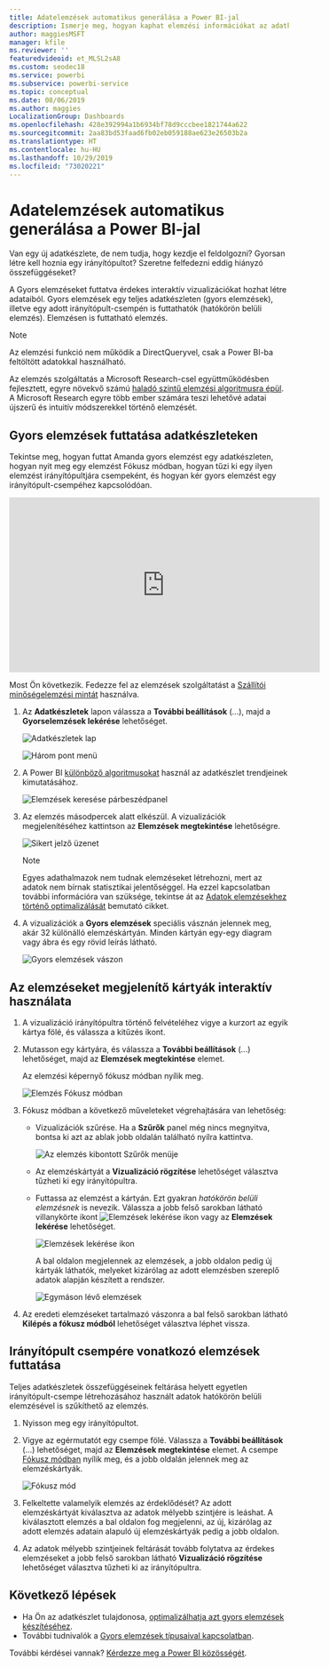 ```yaml
---
title: Adatelemzések automatikus generálása a Power BI-jal
description: Ismerje meg, hogyan kaphat elemzési információkat az adatkészletekről és az irányítópult-fájlokról.
author: maggiesMSFT
manager: kfile
ms.reviewer: ''
featuredvideoid: et_MLSL2sA8
ms.custom: seodec18
ms.service: powerbi
ms.subservice: powerbi-service
ms.topic: conceptual
ms.date: 08/06/2019
ms.author: maggies
LocalizationGroup: Dashboards
ms.openlocfilehash: 428e392994a1b6934bf78d9cccbee1821744a622
ms.sourcegitcommit: 2aa83bd53faad6fb02eb059188ae623e26503b2a
ms.translationtype: HT
ms.contentlocale: hu-HU
ms.lasthandoff: 10/29/2019
ms.locfileid: "73020221"
---
```

# <a name="generate-data-insights-automatically-with-power-bi"></a>Adatelemzések automatikus generálása a Power BI-jal
Van egy új adatkészlete, de nem tudja, hogy kezdje el feldolgozni?  Gyorsan létre kell hoznia egy irányítópultot?  Szeretne felfedezni eddig hiányzó összefüggéseket?

A Gyors elemzéseket futtatva érdekes interaktív vizualizációkat hozhat létre adataiból. Gyors elemzések egy teljes adatkészleten (gyors elemzések), illetve egy adott irányítópult-csempén is futtathatók (hatókörön belüli elemzés). Elemzésen is futtatható elemzés.

> [!NOTE]
> Az elemzési funkció nem működik a DirectQueryvel, csak a Power BI-ba feltöltött adatokkal használható.
> 

Az elemzés szolgáltatás a Microsoft Research-csel együttműködésben fejlesztett, egyre növekvő számú [haladó szintű elemzési algoritmusra épül](service-insight-types.md). A Microsoft Research egyre több ember számára teszi lehetővé adatai újszerű és intuitív módszerekkel történő elemzését.

## <a name="run-quick-insights-on-a-dataset"></a>Gyors elemzések futtatása adatkészleteken
Tekintse meg, hogyan futtat Amanda gyors elemzést egy adatkészleten, hogyan nyit meg egy elemzést Fókusz módban, hogyan tűzi ki egy ilyen elemzést irányítópultjára csempeként, és hogyan kér gyors elemzést egy irányítópult-csempéhez kapcsolódóan.

<iframe width="560" height="315" src="https://www.youtube.com/embed/et_MLSL2sA8" frameborder="0" allowfullscreen></iframe>


Most Ön következik. Fedezze fel az elemzések szolgáltatást a [Szállítói minőségelemzési mintát](sample-supplier-quality.md) használva.

1. Az **Adatkészletek** lapon válassza a **További beállítások** (...), majd a **Gyorselemzések lekérése** lehetőséget.
   
    ![Adatkészletek lap](media/service-insights/power-bi-ellipses.png)
   
    ![Három pont menü](media/service-insights/power-bi-tab.png)
2. A Power BI [különböző algoritmusokat](service-insight-types.md) használ az adatkészlet trendjeinek kimutatásához.
   
    ![Elemzések keresése párbeszédpanel](media/service-insights/pbi_autoinsightssearching.png)
3. Az elemzés másodpercek alatt elkészül.  A vizualizációk megjelenítéséhez kattintson az **Elemzések megtekintése** lehetőségre.
   
    ![Sikert jelző üzenet](media/service-insights/pbi_autoinsightsuccess.png)
   
    > [!NOTE]
    > Egyes adathalmazok nem tudnak elemzéseket létrehozni, mert az adatok nem bírnak statisztikai jelentőséggel.  Ha ezzel kapcsolatban további információra van szüksége, tekintse át az [Adatok elemzésekhez történő optimalizálását](service-insights-optimize.md) bemutató cikket.
    > 
    
4. A vizualizációk a **Gyors elemzések** speciális vásznán jelennek meg, akár 32 különálló elemzéskártyán. Minden kártyán egy-egy diagram vagy ábra és egy rövid leírás látható.
   
    ![Gyors elemzések vászon](media/service-insights/power-bi-insights.png)

## <a name="interact-with-the-insight-cards"></a>Az elemzéseket megjelenítő kártyák interaktív használata

1. A vizualizáció irányítópultra történő felvételéhez vigye a kurzort az egyik kártya fölé, és válassza a kitűzés ikont.

2. Mutasson egy kártyára, és válassza a **További beállítások** (...) lehetőséget, majd az **Elemzések megtekintése** elemet. 

    Az elemzési képernyő fókusz módban nyílik meg.
   
    ![Elemzés Fókusz módban](media/service-insights/power-bi-insight-focus.png)
3. Fókusz módban a következő műveleteket végrehajtására van lehetőség:
   
   * Vizualizációk szűrése. Ha a **Szűrők** panel még nincs megnyitva, bontsa ki azt az ablak jobb oldalán található nyílra kattintva.

       ![Az elemzés kibontott Szűrők menüje](media/service-insights/power-bi-insights-filter-new.png)
   * Az elemzéskártyát a **Vizualizáció rögzítése** lehetőséget választva tűzheti ki egy irányítópultra.
   * Futtassa az elemzést a kártyán. Ezt gyakran *hatókörön belüli elemzésnek* is nevezik. Válassza a jobb felső sarokban látható villanykörte ikont ![Elemzések lekérése ikon](media/service-insights/power-bi-bulb-icon.png) vagy az **Elemzések lekérése** lehetőséget.
     
       ![Elemzések lekérése ikon](media/service-insights/pbi-autoinsights-tile.png)
     
     A bal oldalon megjelennek az elemzések, a jobb oldalon pedig új kártyák láthatók, melyeket kizárólag az adott elemzésben szereplő adatok alapján készített a rendszer.
     
       ![Egymáson lévő elemzések](media/service-insights/power-bi-insights-on-insights-new.png)
4. Az eredeti elemzéseket tartalmazó vászonra a bal felső sarokban látható **Kilépés a fókusz módból** lehetőséget választva léphet vissza.

## <a name="run-insights-on-a-dashboard-tile"></a>Irányítópult csempére vonatkozó elemzések futtatása
Teljes adatkészletek összefüggéseinek feltárása helyett egyetlen irányítópult-csempe létrehozásához használt adatok hatókörön belüli elemzésével is szűkíthető az elemzés. 

1. Nyisson meg egy irányítópultot.
2. Vigye az egérmutatót egy csempe fölé. Válassza a **További beállítások** (...) lehetőséget, majd az **Elemzések megtekintése** elemet. A csempe [Fókusz módban](service-focus-mode.md) nyílik meg, és a jobb oldalán jelennek meg az elemzéskártyák.    
   
    ![Fókusz mód](media/service-insights/pbi-insights-tile.png)    
3. Felkeltette valamelyik elemzés az érdeklődését? Az adott elemzéskártyát kiválasztva az adatok mélyebb szintjére is leáshat. A kiválasztott elemzés a bal oldalon fog megjelenni, az új, kizárólag az adott elemzés adatain alapuló új elemzéskártyák pedig a jobb oldalon.    
4. Az adatok mélyebb szintjeinek feltárását tovább folytatva az érdekes elemzéseket a jobb felső sarokban látható **Vizualizáció rögzítése** lehetőséget választva tűzheti ki az irányítópultra.

## <a name="next-steps"></a>Következő lépések
- Ha Ön az adatkészlet tulajdonosa, [optimalizálhatja azt gyors elemzések készítéséhez](service-insights-optimize.md).
- További tudnivalók a [Gyors elemzések típusaival kapcsolatban](service-insight-types.md).

További kérdései vannak? [Kérdezze meg a Power BI közösségét](http://community.powerbi.com/).

